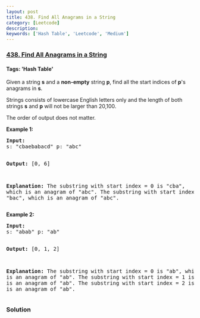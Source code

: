 ```yaml
---
layout: post
title: 438. Find All Anagrams in a String
category: [Leetcode]
description: 
keywords: ['Hash Table', 'Leetcode', 'Medium']
---
```

### [438. Find All Anagrams in a String](https://leetcode.com/problems/find-all-anagrams-in-a-string)

#### Tags: 'Hash Table'

<div class="content__u3I1 question-content__JfgR"><div><p>Given a string <b>s</b> and a <b>non-empty</b> string <b>p</b>, find all the start indices of <b>p</b>'s anagrams in <b>s</b>.</p>
<p>Strings consists of lowercase English letters only and the length of both strings <b>s</b> and <b>p</b> will not be larger than 20,100.</p>
<p>The order of output does not matter.</p>
<p><b>Example 1:</b>
</p><pre><b>Input:</b>
s: "cbaebabacd" p: "abc"

<b>Output:</b>
[0, 6]

<b>Explanation:</b>
The substring with start index = 0 is "cba", which is an anagram of "abc".
The substring with start index = 6 is "bac", which is an anagram of "abc".
</pre>
<p></p>
<p><b>Example 2:</b>
</p><pre><b>Input:</b>
s: "abab" p: "ab"

<b>Output:</b>
[0, 1, 2]

<b>Explanation:</b>
The substring with start index = 0 is "ab", which is an anagram of "ab".
The substring with start index = 1 is "ba", which is an anagram of "ab".
The substring with start index = 2 is "ab", which is an anagram of "ab".
</pre>
<p></p></div></div>

### Solution

